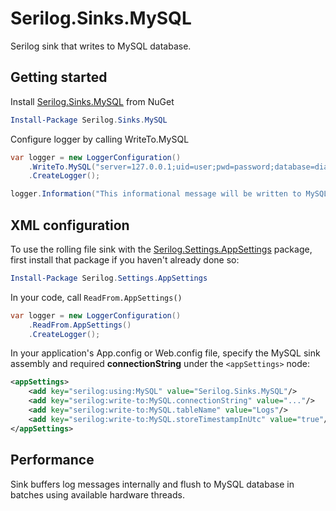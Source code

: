 # Serilog.Sinks.MySQL
Serilog sink that writes to MySQL database.

## Getting started

Install [Serilog.Sinks.MySQL](#) from NuGet

```PowerShell
Install-Package Serilog.Sinks.MySQL
```

Configure logger by calling WriteTo.MySQL

```C#
var logger = new LoggerConfiguration()
    .WriteTo.MySQL("server=127.0.0.1;uid=user;pwd=password;database=diagnostics;")
    .CreateLogger();

logger.Information("This informational message will be written to MySQL database");
```

## XML <appSettings> configuration

To use the rolling file sink with the [Serilog.Settings.AppSettings](https://www.nuget.org/packages/Serilog.Settings.AppSettings) package, first install that package if you haven't already done so:

```PowerShell
Install-Package Serilog.Settings.AppSettings
```
In your code, call `ReadFrom.AppSettings()`

```C#
var logger = new LoggerConfiguration()
    .ReadFrom.AppSettings()
    .CreateLogger();
```

In your application's App.config or Web.config file, specify the MySQL sink assembly and required **connectionString** under the `<appSettings>` node:

```XML
<appSettings>
    <add key="serilog:using:MySQL" value="Serilog.Sinks.MySQL"/>
    <add key="serilog:write-to:MySQL.connectionString" value="..."/>
    <add key="serilog:write-to:MySQL.tableName" value="Logs"/>
    <add key="serilog:write-to:MySQL.storeTimestampInUtc" value="true"/>
</appSettings>    
```

## Performance
Sink buffers log messages internally and flush to MySQL database in batches using available hardware threads.
